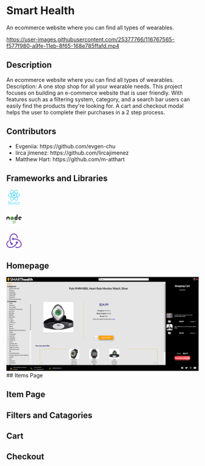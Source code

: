 # Smart Health
An ecommerce website where you can find all types of wearables. 

https://user-images.githubusercontent.com/25377766/116767565-f577f980-a9fe-11eb-8f65-168e785ffafd.mp4

## Description
An ecommerce website where you can find all types of wearables.
Description: A one stop shop for all your wearable needs. This project focuses on building an e-commerce website that is user friendly. With features such as a filtering system, category, and a search bar users can easily find the products they're looking for. A cart and checkout modal helps the user to complete their purchases in a 2 step process.

## Contributors
<ul><li>Evgeniia: https://github.com/evgen-chu</li>
<li>lirca jimenez: https://github.com/lircajimenez</li>
<li>Matthew Hart: https://github.com/m-atthart</li></ul>

## Frameworks and Libraries 

<a href="https://reactjs.org/" target="_blank"> <img src="https://raw.githubusercontent.com/devicons/devicon/master/icons/react/react-original-wordmark.svg" alt="react" width="40" height="40"/> </a>

<a href="https://nodejs.org" target="_blank"> <img src="https://raw.githubusercontent.com/devicons/devicon/master/icons/nodejs/nodejs-original-wordmark.svg" alt="nodejs" width="40" height="40"/> </a> 

 <a href="https://redux.js.org" target="_blank"> <img src="https://raw.githubusercontent.com/devicons/devicon/master/icons/redux/redux-original.svg" alt="redux" width="40" height="40"/> </a> 

## Homepage
<img src="./project-e-commerce-1/resources/cart.PNG">
## Items Page

## Item Page

## Filters and Catagories

## Cart

## Checkout
